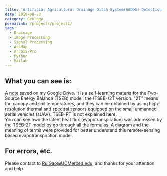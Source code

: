 ```yaml
---
title: 'Artificial Agricultural Drainage Ditch System(AADDS) Detection and Delination'
date: 2018-08-23
category: Geology
permalink: /projects/project1/
tags:
  - Drainage
  - Image Processing
  - Signal Processing
  - ArcMap
  - ArcGIS-Pro
  - Python
  - Matlab
---
```


What you can see is:
------
A [note](https://drive.google.com/file/d/1uOTeTV5BpLtSHfSRAwNmEfvFwldjtQsc/view?usp=drive_link) saved on my Google Drive. It is a self-learning materia for the Two-Source Energy Balance (TSEB) model, the (TSEB-)2T version. "2T" means the canopy and soil temperatures, and they can be obtained by using high-resolution thermal and spectral sensors equipped on the small unmanned aerial vehicles (sUAV). TSEB-PT is not explained here.<br>
You can see hwo the latent heat flux (evapotranspiration) was addressed by the TSEB-2T model by go through all the formulas. A diagram and the meaning of terms were provided for better understand this remote-sensing based evapotranspiration model.

For errors, etc.
------
Please contact to RuiGao@UCMerced.edu, and thanks for your attention and help.

